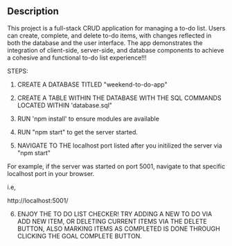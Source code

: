 
## Description

This project is a full-stack CRUD application for managing a to-do list. Users can create, complete, and delete to-do items, with changes reflected in both the database and the user interface. The app demonstrates the integration of client-side, server-side, and database components to achieve a cohesive and functional to-do list experience!!!

STEPS:

1. CREATE A DATABASE TITLED "weekend-to-do-app"

2. CREATE A TABLE WITHIN THE DATABASE WITH THE SQL COMMANDS LOCATED WITHIN 'database.sql"

3. RUN 'npm install' to ensure modules are available

4. RUN "npm start" to get the server started.

5. NAVIGATE TO THE localhost port listed after you initilized the server via "npm start"

For example, if the server was started on port 5001, navigate to that specific localhost port in your browser.

i.e,

http://localhost:5001/

6. ENJOY THE TO DO LIST CHECKER! TRY ADDING A NEW TO DO VIA ADD NEW ITEM, OR DELETING CURRENT ITEMS VIA THE DELETE BUTTON, ALSO MARKING ITEMS AS COMPLETED IS DONE THROUGH CLICKING THE GOAL COMPLETE BUTTON.
